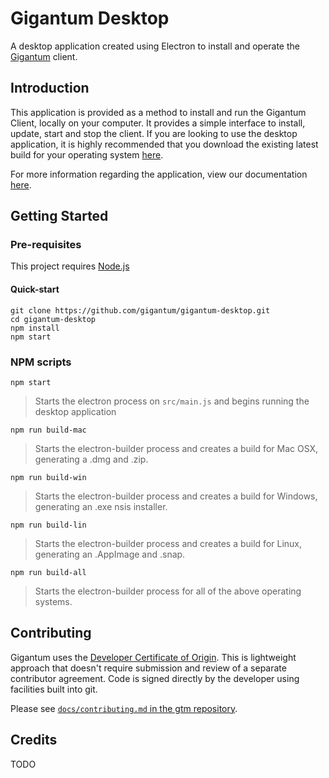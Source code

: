 # Gigantum Desktop

A desktop application created using Electron to install and operate the
[Gigantum](http://www.gigantum.com) client.


## Introduction

This application is provided as a method to install and run the Gigantum
Client, locally on your computer. It provides a simple interface to install,
update, start and stop the client. If you are looking to use the desktop
application, it is highly recommended that you download the existing latest
build for your operating system [here](http://www.gigantum.com/download).

For more information regarding the application, view our documentation
[here](https://docs.gigantum.com/docs/what-is-gigantum).


## Getting Started

### Pre-requisites

This project requires [Node.js](https://nodejs.org/en/)


#### Quick-start

```
git clone https://github.com/gigantum/gigantum-desktop.git
cd gigantum-desktop
npm install
npm start
```

### NPM scripts
`npm start`
> Starts the electron process on `src/main.js` and begins running the desktop application

`npm run build-mac`
> Starts the electron-builder process and creates a build for Mac OSX, generating a .dmg and .zip.

`npm run build-win`
> Starts the electron-builder process and creates a build for Windows, generating an .exe nsis installer.

`npm run build-lin`
> Starts the electron-builder process and creates a build for Linux, generating an .AppImage and .snap.

`npm run build-all`
> Starts the electron-builder process for all of the above operating systems.

## Contributing

Gigantum uses the [Developer Certificate of Origin](https://developercertificate.org/). 
This is lightweight approach that doesn't require submission and review of a
separate contributor agreement.  Code is signed directly by the developer using
facilities built into git.

Please see [`docs/contributing.md`  in the gtm
repository](https://github.com/gigantum/gtm/tree/integration/docs/contributing.md).

## Credits

TODO
